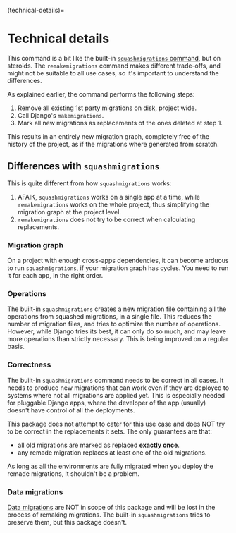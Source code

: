 (technical-details)=

# Technical details

This command is a bit like the built-in [`squashmigrations` command](https://docs.djangoproject.com/en/stable/ref/django-admin/#squashmigrations), but on steroids. The `remakemigrations` command makes different trade-offs, and might not be suitable to all use cases, so it's important to understand the differences.

As explained earlier, the command performs the following steps:

1. Remove all existing 1st party migrations on disk, project wide.
2. Call Django's `makemigrations`.
3. Mark all new migrations as replacements of the ones deleted at step 1.

This results in an entirely new migration graph, completely free of the history of the project, as if the migrations where generated from scratch.

## Differences with `squashmigrations`

This is quite different from how `squashmigrations` works:

1. AFAIK, `squashmigrations` works on a single app at a time, while `remakemigrations` works on the whole project, thus simplifying the migration graph at the project level.
2. `remakemigrations` does not try to be correct when calculating replacements.

### Migration graph

On a project with enough cross-apps dependencies, it can become arduous to run `squashmigrations`, if your migration graph has cycles. You need to run it for each app, in the right order.

### Operations

The built-in `squashmigrations` creates a new migration file containing all the operations from squashed migrations, in a single file. This reduces the number of migration files, and tries to optimize the number of operations. However, while Django tries its best, it can only do so much, and may leave more operations than strictly necessary. This is being improved on a regular basis.

### Correctness

The built-in `squashmigrations` command needs to be correct in all cases. It needs to produce new migrations that can work even if they are deployed to systems where not all migrations are applied yet. This is especially needed for pluggable Django apps, where the developer of the app (usually) doesn't have control of all the deployments.

This package does not attempt to cater for this use case and does NOT try to be correct in the replacements it sets. The only guarantees are that:

- all old migrations are marked as replaced **exactly once**.
- any remade migration replaces at least one of the old migrations.

As long as all the environments are fully migrated when you deploy the remade migrations, it shouldn't be a problem.

### Data migrations

[Data migrations](https://docs.djangoproject.com/en/stable/topics/migrations/#data-migrations) are NOT in scope of this package and will be lost in the process of remaking migrations. The built-in `squashmigrations` tries to preserve them, but this package doesn't.
